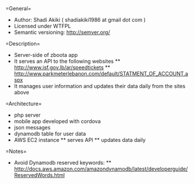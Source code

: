 =General=
* Author: Shadi Akiki ( shadiakiki1986 at gmail dot com )
* Licensed under WTFPL
* Semantic versioning: http://semver.org/

=Description=
* Server-side of zboota app
* It serves an API to the following websites
** http://www.isf.gov.lb/ar/speedtickets
** http://www.parkmeterlebanon.com/default/STATMENT_OF_ACCOUNT.aspx
* It manages user information and updates their data daily from the sites above

=Architecture=
* php server
* mobile app developed with cordova
* json messages
* dynamodb table for user data
* AWS EC2 instance
** serves API
** updates data daily

=Notes=
* Avoid Dynamodb reserved keywords:
** http://docs.aws.amazon.com/amazondynamodb/latest/developerguide/ReservedWords.html
